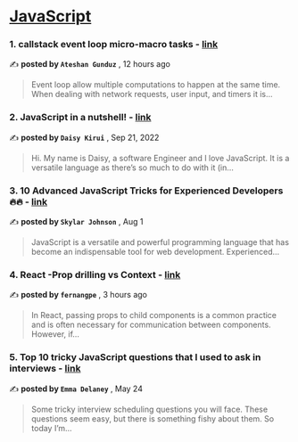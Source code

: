 
<h1><a href=https://medium.com/tag/javascript-development/recommended target="_blank" rel="noopener noreferrer">JavaScript</a></h1>
<h3>1. callstack event loop micro-macro tasks - <a href=https://medium.com/@atshn.gunduz/callstack-event-loop-micro-macro-tasks-a0964289ad2c?source=tag_recommended_feed---------0-84----------javascript_development----------1fb56152_6f5b_4a7e_82ee_f59f0a886e06------- target="_blank" rel="noopener noreferrer">link</a></h3>

✍️ **posted by `Ateshan Gunduz`** <date> , 12 hours ago</date>

<blockquote>Event loop allow multiple computations to happen at the same time. When dealing with network requests, user input, and timers it is…</blockquote>

<h3>2. JavaScript in a nutshell! - <a href=https://medium.com/@daisykirui/javascript-in-a-nutshell-669dab5b6e78?source=tag_recommended_feed---------1-107----------javascript_development----------1fb56152_6f5b_4a7e_82ee_f59f0a886e06------- target="_blank" rel="noopener noreferrer">link</a></h3>

✍️ **posted by `Daisy Kirui`** <date> , Sep 21, 2022</date>

<blockquote>Hi. My name is Daisy, a software Engineer and I love JavaScript. It is a versatile language as there’s so much to do with it (in…</blockquote>

<h3>3. 10 Advanced JavaScript Tricks for Experienced Developers 🔥🔥 - <a href=https://medium.com/@codegirljs/10-advanced-javascript-tricks-for-experienced-developers-7e42b5b37d83?source=tag_recommended_feed---------2-85----------javascript_development----------1fb56152_6f5b_4a7e_82ee_f59f0a886e06------- target="_blank" rel="noopener noreferrer">link</a></h3>

✍️ **posted by `Skylar Johnson`** <date> , Aug 1</date>

<blockquote>JavaScript is a versatile and powerful programming language that has become an indispensable tool for web development. Experienced…</blockquote>

<h3>4. React -Prop drilling vs Context - <a href=https://medium.com/@fernangpe/react-prop-drilling-vs-context-7bb22ad08137?source=tag_recommended_feed---------3-84----------javascript_development----------1fb56152_6f5b_4a7e_82ee_f59f0a886e06------- target="_blank" rel="noopener noreferrer">link</a></h3>

✍️ **posted by `fernangpe`** <date> , 3 hours ago</date>

<blockquote>In React, passing props to child components is a common practice and is often necessary for communication between components. However, if…</blockquote>

<h3>5. Top 10 tricky JavaScript questions that I used to ask in interviews - <a href=https://medium.com/@emma-delaney/top-10-tricky-javascript-questions-that-i-used-to-ask-in-interviews-2cb3912271a9?source=tag_recommended_feed---------4-85----------javascript_development----------1fb56152_6f5b_4a7e_82ee_f59f0a886e06------- target="_blank" rel="noopener noreferrer">link</a></h3>

✍️ **posted by `Emma Delaney`** <date> , May 24</date>

<blockquote>Some tricky interview scheduling questions you will face. These questions seem easy, but there is something fishy about them. So today I’m…</blockquote>


